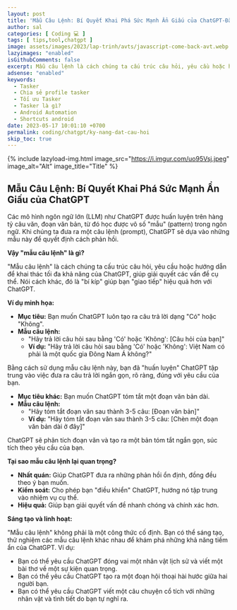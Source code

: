 ```yaml
---
layout: post
title: 'Mẫu Câu Lệnh: Bí Quyết Khai Phá Sức Mạnh Ẩn Giấu của ChatGPT-Đặt câu hỏi đúng thời 4 chấm 0!'
author: sal
categories: [ Coding 💻 ]
tags: [ tips,tool,chatgpt ]
image: assets/images/2023/lap-trinh/avts/javascript-come-back-avt.webp
lazyimages: "enabled"
isGithubComments: false
excerpt: Mẫu câu lệnh là cách chúng ta cấu trúc câu hỏi, yêu cầu hoặc hướng dẫn để khai thác tối đa khả năng của ChatGPT, giúp giải quyết các vấn đề cụ thể. Nói cách khác, đó là bí kíp giúp bạn giao tiếp hiệu quả hơn với ChatGPT.
adsense: "enabled"
keywords:
  - Tasker
  - Chia sẻ profile tasker
  - Tối ưu Tasker
  - Tasker là gì?
  - Android Automation
  - Shortcuts android
date: 2023-05-17 10:01:10 +0700
permalink: coding/chatgpt/ky-nang-dat-cau-hoi
skip_toc: true
---
```


{% include lazyload-img.html image_src="https://i.imgur.com/uo95Vsj.jpeg" image_alt="Alt" image_title="Title" %}


## Mẫu Câu Lệnh: Bí Quyết Khai Phá Sức Mạnh Ẩn Giấu của ChatGPT

 Các mô hình ngôn ngữ lớn (LLM) như ChatGPT được huấn luyện trên hàng tỷ câu văn, đoạn văn bản, từ đó học được vô số "mẫu" (pattern) trong ngôn ngữ. Khi chúng ta đưa ra một câu lệnh (prompt), ChatGPT sẽ dựa vào những mẫu này để quyết định cách phản hồi.

**Vậy "mẫu câu lệnh" là gì?**

"Mẫu câu lệnh" là cách chúng ta cấu trúc câu hỏi, yêu cầu hoặc hướng dẫn để khai thác tối đa khả năng của ChatGPT, giúp giải quyết các vấn đề cụ thể. Nói cách khác, đó là "bí kíp" giúp bạn "giao tiếp" hiệu quả hơn với ChatGPT.

**Ví dụ minh họa:**

*   **Mục tiêu:** Bạn muốn ChatGPT luôn tạo ra câu trả lời dạng "Có" hoặc "Không".
*   **Mẫu câu lệnh:**
    *   "Hãy trả lời câu hỏi sau bằng 'Có' hoặc 'Không': \[Câu hỏi của bạn\]"
    *   **Ví dụ:** "Hãy trả lời câu hỏi sau bằng 'Có' hoặc 'Không': Việt Nam có phải là một quốc gia Đông Nam Á không?"

Bằng cách sử dụng mẫu câu lệnh này, bạn đã "huấn luyện" ChatGPT tập trung vào việc đưa ra câu trả lời ngắn gọn, rõ ràng, đúng với yêu cầu của bạn.

*   **Mục tiêu khác:** Bạn muốn ChatGPT tóm tắt một đoạn văn bản dài.
*   **Mẫu câu lệnh:**
    *   "Hãy tóm tắt đoạn văn sau thành 3-5 câu: \[Đoạn văn bản\]"
    *   **Ví dụ:** "Hãy tóm tắt đoạn văn sau thành 3-5 câu: \[Chèn một đoạn văn bản dài ở đây\]"

ChatGPT sẽ phân tích đoạn văn và tạo ra một bản tóm tắt ngắn gọn, súc tích theo yêu cầu của bạn.

**Tại sao mẫu câu lệnh lại quan trọng?**

*   **Nhất quán:** Giúp ChatGPT đưa ra những phản hồi ổn định, đồng đều theo ý bạn muốn.
*   **Kiểm soát:** Cho phép bạn "điều khiển" ChatGPT, hướng nó tập trung vào nhiệm vụ cụ thể.
*   **Hiệu quả:** Giúp bạn giải quyết vấn đề nhanh chóng và chính xác hơn.

**Sáng tạo và linh hoạt:**

"Mẫu câu lệnh" không phải là một công thức cố định. Bạn có thể sáng tạo, thử nghiệm các mẫu câu lệnh khác nhau để khám phá những khả năng tiềm ẩn của ChatGPT. Ví dụ:

*   Bạn có thể yêu cầu ChatGPT đóng vai một nhân vật lịch sử và viết một bài thơ về một sự kiện quan trọng.
*   Bạn có thể yêu cầu ChatGPT tạo ra một đoạn hội thoại hài hước giữa hai người bạn.
*   Bạn có thể yêu cầu ChatGPT viết một câu chuyện cổ tích với những nhân vật và tình tiết do bạn tự nghĩ ra.


